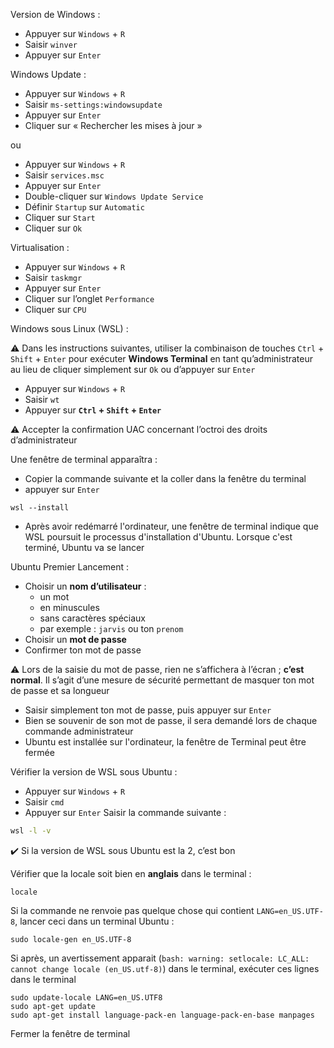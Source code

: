 Version de Windows :
- Appuyer sur `Windows` + `R`
- Saisir `winver`
- Appuyer sur `Enter`

Windows Update :
- Appuyer sur `Windows` + `R`
- Saisir `ms-settings:windowsupdate`
- Appuyer sur `Enter`
- Cliquer sur « Rechercher les mises à jour »

ou
- Appuyer sur `Windows` + `R`
- Saisir `services.msc`
- Appuyer sur `Enter`
- Double-cliquer sur `Windows Update Service`
- Définir `Startup` sur `Automatic`
- Cliquer sur `Start`
- Cliquer sur `Ok`

Virtualisation :
- Appuyer sur `Windows` + `R`
- Saisir `taskmgr`
- Appuyer sur `Enter`
- Cliquer sur l’onglet `Performance`
- Cliquer sur `CPU`

Windows sous Linux (WSL) :

:warning: Dans les instructions suivantes, utiliser la combinaison de touches `Ctrl` + `Shift` + `Enter` pour exécuter **Windows Terminal** en tant qu’administrateur au lieu de cliquer simplement sur `Ok` ou d’appuyer sur `Enter`

- Appuyer sur `Windows` + `R`
- Saisir `wt`
- Appuyer sur **`Ctrl` + `Shift` + `Enter`**

:warning: Accepter la confirmation UAC concernant l’octroi des droits d’administrateur

Une fenêtre de terminal apparaîtra :
- Copier la commande suivante et la coller dans la fenêtre du terminal
- appuyer sur `Enter`

```
wsl --install
```
- Après avoir redémarré l'ordinateur, une fenêtre de terminal indique que WSL poursuit le processus d'installation d'Ubuntu. Lorsque c'est terminé, Ubuntu va se lancer

Ubuntu Premier Lancement :
- Choisir un **nom d’utilisateur** :
  - un mot
  - en minuscules
  - sans caractères spéciaux
  - par exemple : `jarvis` ou ton `prenom`
- Choisir un **mot de passe**
- Confirmer ton mot de passe

:warning: Lors de la saisie du mot de passe, rien ne s’affichera à l’écran ; **c’est normal**. Il s’agit d’une mesure de sécurité permettant de masquer ton mot de passe et sa longueur
- Saisir simplement ton mot de passe, puis appuyer sur `Enter`
- Bien se souvenir de son mot de passe, il sera demandé lors de chaque commande administrateur
- Ubuntu est installée sur l'ordinateur, la fenêtre de Terminal peut être fermée

Vérifier la version de WSL sous Ubuntu :
- Appuyer sur `Windows` + `R`
- Saisir `cmd`
- Appuyer sur `Enter`
Saisir la commande suivante :

```bash
wsl -l -v
```
:heavy_check_mark: Si la version de WSL sous Ubuntu est la 2, c’est bon

Vérifier que la locale soit bien en **anglais** dans le terminal :

```
locale
```
Si la commande ne renvoie pas quelque chose qui contient `LANG=en_US.UTF-8`, lancer ceci dans un terminal Ubuntu :

```
sudo locale-gen en_US.UTF-8
```
Si après, un avertissement apparait (`bash: warning: setlocale: LC_ALL: cannot change locale (en_US.utf-8)`) dans le terminal, exécuter ces lignes dans le terminal
  
```
sudo update-locale LANG=en_US.UTF8
sudo apt-get update
sudo apt-get install language-pack-en language-pack-en-base manpages
```
Fermer la fenêtre de terminal


